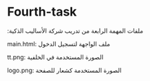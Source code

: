 # Fourth-task
:ملفات المهمة الرابعة من تدريب شركة الأساليب الذكية

main.html:
ملف الواجهة لتسجيل الدخول

tt.png:
الصورة المستخدمة في الخلفية

logo.png:
الصورة المستخدمة كشعار للصفحة
